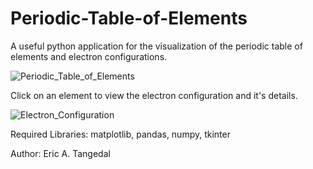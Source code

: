 # Periodic-Table-of-Elements
A useful python application for the visualization of the periodic table of elements and electron configurations.

![Periodic_Table_of_Elements](https://github.com/EricTangedal/Periodic-Table-of-Elements/assets/73506971/7503d09a-376d-4119-8bdc-0ef10ef98d6a)

Click on an element to view the electron configuration and it's details.

![Electron_Configuration](https://github.com/EricTangedal/Periodic-Table-of-Elements/assets/73506971/96a28237-53f3-4c73-8eda-22e532e2b119)

Required Libraries: matplotlib, pandas, numpy, tkinter

Author: Eric A. Tangedal
